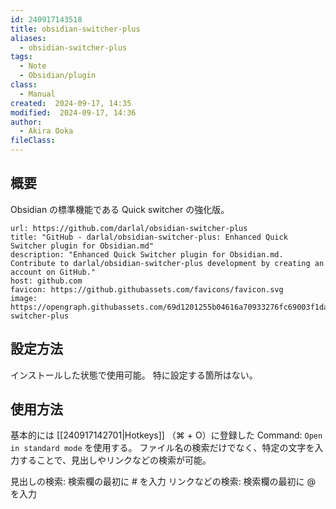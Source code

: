 ```yaml
---
id: 240917143518
title: obsidian-switcher-plus
aliases:
  - obsidian-switcher-plus
tags:
  - Note
  - Obsidian/plugin
class:
  - Manual
created:  2024-09-17, 14:35
modified:  2024-09-17, 14:36
author:
  - Akira Ooka
fileClass:
---
```

## 概要
Obsidian の標準機能である Quick switcher の強化版。

```cardlink
url: https://github.com/darlal/obsidian-switcher-plus
title: "GitHub - darlal/obsidian-switcher-plus: Enhanced Quick Switcher plugin for Obsidian.md"
description: "Enhanced Quick Switcher plugin for Obsidian.md. Contribute to darlal/obsidian-switcher-plus development by creating an account on GitHub."
host: github.com
favicon: https://github.githubassets.com/favicons/favicon.svg
image: https://opengraph.githubassets.com/69d1201255b04616a70933276fc69003f1da8a9b0c00815a0e9ab8b801418153/darlal/obsidian-switcher-plus
```

## 設定方法
インストールした状態で使用可能。
特に設定する箇所はない。

## 使用方法
基本的には [[240917142701|Hotkeys]] （⌘ + O）に登録した Command: `Open in standard mode` を使用する。
ファイル名の検索だけでなく、特定の文字を入力することで、見出しやリンクなどの検索が可能。

見出しの検索: 検索欄の最初に # を入力
リンクなどの検索: 検索欄の最初に @ を入力

